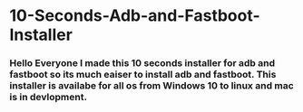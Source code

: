 # 10-Seconds-Adb-and-Fastboot-Installer
### Hello Everyone I made this 10 seconds installer for adb and fastboot so its much eaiser to install adb and fastboot. This installer is availabe for all os from Windows 10 to linux and mac is in devlopment.
